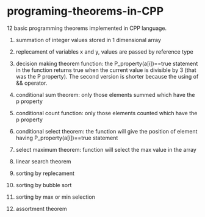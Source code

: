 # programing-theorems-in-CPP
12 basic programming theorems implemented in CPP language.

1. summation of integer values stored in 1 dimensional array  

2. replecament of variables x and y, values are passed by reference type 

3. decision making theorem
function: the P_property(a[i])==true statement in the function returns true when the current value is divisible by 3
(that was the P property). The second version is shorter because the using of && operator.

4. conditional sum theorem: only those elements summed which have the p property

5. conditional count function: only those elements counted which have the p property

6. conditional select theorem: the function will give the position of element having P_property(a[i])==true statement

7. select maximum theorem: function will select the max value in the array

8. linear search theorem

9. sorting by replecament

10. sorting by bubble sort

11. sorting by max or min selection

12. assortment theorem
